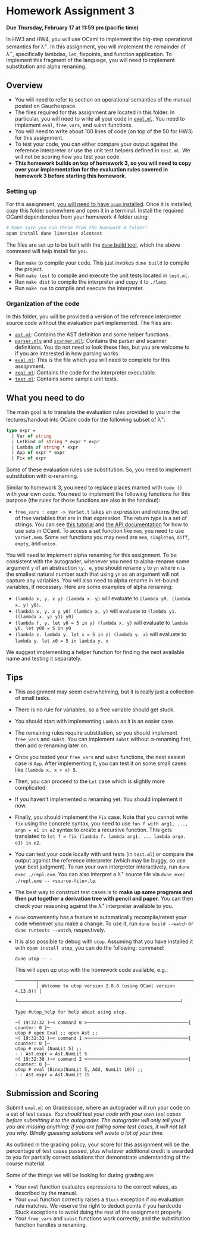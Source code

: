 # Homework Assignment 3

**Due Thursday, February 17 at 11:59 pm (pacific time)**

In HW3 and HW4, you will use OCaml to implement the big-step
operational semantics for λ<sup>+</sup>. In this assignment, you will
implement the remainder of λ<sup>+</sup>, specifically lambdas, `let`,
fixpoints, and function application. To implement this fragment of the
language, you will need to implement substitution and alpha renaming.


## Overview

* You will need to refer to section on operational semantics of the manual 
  posted on Gauchospace.
* The files required for this assignment are located in this folder. In
  particular, you will need to write all your code in [`eval.ml`](eval.ml).
  You need to implement `eval`, `free_vars`, and `subst` functions.
* You will need to write about 100 lines of code (on top of the 50 for
  HW3) for this assignment.
* To test your code, you can either compare your output against the reference
  interpreter or use the unit test helpers defined in `test.ml`. We will not be
  scoring how you test your code.
* **This homework builds on top of homework 3, so you will need to
  copy over your implementation for the evaluation rules covered in
  homework 3 before starting this homework.**


### Setting up

For this assignment,
[you will need to have `opam` installed](/sections/section1/README.md#installing-opam).
Once it is installed, copy this folder somewhere and open it in a terminal.
Install the required OCaml dependencies from your homework 4 folder using:

```bash
# Make sure you run these from the homework 4 folder!
opam install dune linenoise alcotest
```

The files are set up to be built with the [`dune` build
tool](https://dune.readthedocs.io/en/stable/), which the above command will help
install for you.
* Run `make` to compile your code. This just invokes `dune build` to compile the project.
* Run `make test` to compile and execute the unit tests located in `test.ml`.
* Run `make dist` to compile the interpreter and copy it to `./lamp`.
* Run `make run` to compile and execute the interpreter.


### Organization of the code

In this folder, you will be provided a version of the reference interpreter
source code without the evaluation part implemented. The files are:
* [`ast.ml`](ast.ml): Contains the AST definition and some helper functions.
* [`parser.mly`](parser.mly) and [`scanner.mll`](scanner.mly): Contains the
  parser and scanner definitions. You do not need to look these files, but you
  are welcome to if you are interested in how parsing works.
* [`eval.ml`](eval.ml): This is the file which you will need to complete for this assignment.
* [`repl.ml`](repl.ml): Contains the code for the interpreter executable.
* [`test.ml`](test.ml): Contains some sample unit tests.

## What you need to do

The main goal is to translate the evaluation rules provided to you in the
lectures/handout into OCaml code for the following subset of λ<sup>+</sup>:
```ocaml
type expr =
  | Var of string
  | LetBind of string * expr * expr
  | Lambda of string * expr
  | App of expr * expr
  | Fix of expr
```

Some of these evaluation rules use substitution. So, you need to
implement substitution with α-renaming.

Similar to homework 3, you need to replace places marked with `todo ()`
with your own code.  You need to implement the following functions for this
purpose (the rules for those functions are also in the handout):
- `free_vars : expr -> VarSet.t` takes an expression and returns the
  set of free variables that are in that expression. The return type
  is a set of strings. You can see [this
  tutorial](https://ocaml.org/learn/tutorials/set.html) and [the API
  documentation](https://ocaml.org/api/Set.S.html) for how to use sets
  in OCaml. To access a set function like `mem`, you need to use
  `VarSet.mem`. Some set functions you may need are `mem`,
  `singleton`, `diff`, `empty`, and `union`.
  
You will need to implement alpha renaming for this assignment. To be
consistent with the autograder, whenever you need to alpha-rename some
argument `y` of an abstraction `\y. e`, you should rename `y` to `yn`
where `n` is the smallest natural number such that using `yn` as an
argument will not capture any variables. You will also need to alpha
rename in let-bound variables, if necessary. Here are some examples of
alpha renaming:
* `(lambda x, y. x y) (lambda x. y)` will evaluate to `(lambda y0. (lambda x. y) y0)`.
* `(lambda x, y. x y y0) (lambda x. y)` will evaluate to `(lambda y1. ((lambda x. y) y1) y0)`
* `(lambda f, y. let y0 = 5 in y) (lambda x. y)` will evaluate to `lambda y0. let y00 = 5 in y0`
* `(lambda z. lambda y. let x = 5 in z) (lambda y. x)` will evaluate to `lambda y. let x0 = 5 in lambda y. x`

We suggest implementing a helper function for finding the next
available name and testing it separately.

## Tips

- This assignment may seem overwhelming, but it is really just a collection of
  small tasks.
- There is no rule for variables, so a free variable should get
  stuck.
- You should start with implementing `Lambda` as it is an easier case.
- The remaining rules require substitution, so you should implement
  `free_vars` and `subst`. You can implement `subst` without
  α-renaming first, then add α-renaming later on.
- Once you tested your `free_vars` and `subst` functions, the next
  easiest case is `App`. After implementing it, you can test it on
  some small cases like `(lambda x. x + x) 5`.
- Then, you can proceed to the `Let` case which is slightly more complicated.
- If you haven't implemented α renaming yet. You should implement it now.
- Finally, you should implement the `Fix` case. Note that you cannot
  write `fix` using the concrete syntax, you need to use `fun f with arg1, ..., argn = e1 in e2` syntax to create a recursive
  function. This gets translated to `let f = fix (lambda f. lambda arg1. ... lambda argn. e1) in e2`.

- You can test your code locally with unit tests (in `test.ml`) or compare the
output against the reference interpreter (which may be buggy, so use your best
judgment). To run your own interpreter interactively, run `dune exec ./repl.exe`. You can also interpret a λ<sup>+</sup> source file via `dune exec ./repl.exe -- <source-file>.lp`.

- The best way to construct test cases is to **make up some programs
and then put together a derivation tree with pencil and paper**. You
can then check your reasoning against the λ<sup>+</sup> interpreter
available to you.

- `dune` conveniently has a feature to automatically recompile/retest your code
whenever you make a change. To use it, run `dune build --watch` or `dune
runtests --watch`, respectively.

- It is also possible to debug with `utop`. Assuming that you have installed it with `opam install utop`, you can do the following:
command:
  ```
  dune utop -- .
  ```
  This will open up `utop` with the homework code available, e.g.:
  ```
  ────────┬─────────────────────────────────────────────────────────────┬─────────
          │ Welcome to utop version 2.8.0 (using OCaml version 4.13.0)! │         
          └─────────────────────────────────────────────────────────────┘         

  Type #utop_help for help about using utop.

  ─( 19:32:32 )─< command 0 >──────────────────────────────────────{ counter: 0 }─
  utop # open Eval ;; open Ast ;;
  ─( 19:32:32 )─< command 1 >──────────────────────────────────────{ counter: 0 }─
  utop # eval (NumLit 5) ;;
  - : Ast.expr = Ast.NumLit 5
  ─( 19:32:38 )─< command 2 >──────────────────────────────────────{ counter: 0 }─
  utop # eval (Binop(NumLit 5, Add, NumLit 10)) ;;
  - : Ast.expr = Ast.NumLit 15
  ```

## Submission and Scoring

Submit `eval.ml` on Gradescope, where an autograder will run your code on a set
of test cases. _You should test your code with your own test cases before
submitting it to the autograder. The autograder will only tell you if you are
missing anything; if you are failing some test cases, it will not tell you why.
Blindly guessing solutions will waste a lot of your time._


As outlined in the grading policy, your score for this assignment will be the
percentage of test cases passed, plus whatever additional credit is awarded to
you for partially correct solutions that demonstrate understanding of the course
material.

Some of the things we will be looking for during grading are:
* Your `eval` function evaluates expressions to the correct values, as described
  by the manual.
* Your `eval` function correctly raises a `Stuck` exception if no evaluation
  rule matches. We reserve the right to deduct points if you hardcode Stuck
  exceptions to avoid doing the rest of the assignment properly.
* Your `free_vars` and `subst` functions work correctly, and the
  substitution function handles α renaming.

